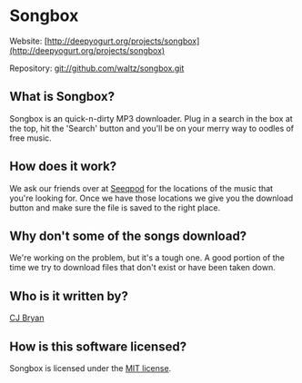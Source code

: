# Songbox #
 
Website: [http://deepyogurt.org/projects/songbox](http://deepyogurt.org/projects/songbox)

Repository: [git://github.com/waltz/songbox.git](git://github.com/waltz/songbox.git)

## What is Songbox? ##
Songbox is an quick-n-dirty MP3 downloader. Plug in a search in the box at the top, hit the 'Search' button
and you'll be on your merry way to oodles of free music.

## How does it work? ##
We ask our friends over at [Seeqpod](http://seeqpod.com) for the locations of the music that you're looking for.
Once we have those locations we give you the download button and make sure the file is saved to the right place.

## Why don't some of the songs download? ##
We're working on the problem, but it's a tough one. A good portion of the time we try to download files that
don't exist or have been taken down.

## Who is it written by? ##
[CJ Bryan](http://deepyogurt.org)

## How is this software licensed? ##
Songbox is licensed under the [MIT license](http://www.opensource.org/licenses/mit-license.php).